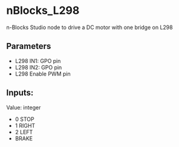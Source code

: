 # nBlocks_L298

n-Blocks Studio node to drive a DC motor with one bridge on L298  

## Parameters

* L298 IN1:       GPO pin 
* L298 IN2:       GPO pin   
* L298 Enable     PWM pin  

## Inputs:

Value: integer 
* 0 STOP
* 1 RIGHT
* 2 LEFT
* BRAKE